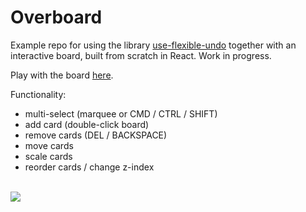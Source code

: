 # Overboard

Example repo for using the library [use-flexible-undo](https://github.com/philipmendels/use-flexible-undo) together with an interactive board, built from scratch in React. Work in progress.

Play with the board [here](https://philipmendels.github.io/overboard/).

Functionality:

- multi-select (marquee or CMD / CTRL / SHIFT)
- add card (double-click board)
- remove cards (DEL / BACKSPACE)
- move cards
- scale cards
- reorder cards / change z-index

<br/>
<img src="https://github.com/philipmendels/overboard/raw/master/assets/overboard-2.gif"/>
<br/><br/>
